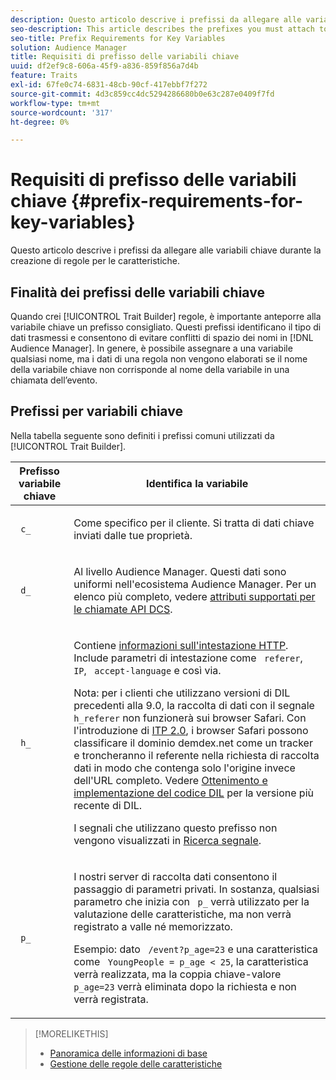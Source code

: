 ```yaml
---
description: Questo articolo descrive i prefissi da allegare alle variabili chiave durante la creazione di regole per le caratteristiche.
seo-description: This article describes the prefixes you must attach to key variables when creating trait rules.
seo-title: Prefix Requirements for Key Variables
solution: Audience Manager
title: Requisiti di prefisso delle variabili chiave
uuid: df2ef9c8-606a-45f9-a836-859f856a7d4b
feature: Traits
exl-id: 67fe0c74-6831-48cb-90cf-417ebbf7f272
source-git-commit: 4d3c859cc4dc5294286680b0e63c287e0409f7fd
workflow-type: tm+mt
source-wordcount: '317'
ht-degree: 0%

---
```


# Requisiti di prefisso delle variabili chiave {#prefix-requirements-for-key-variables}

Questo articolo descrive i prefissi da allegare alle variabili chiave durante la creazione di regole per le caratteristiche.

<!-- r_tb_variable_prefixes.xml -->

## Finalità dei prefissi delle variabili chiave

Quando crei [!UICONTROL Trait Builder] regole, è importante anteporre alla variabile chiave un prefisso consigliato. Questi prefissi identificano il tipo di dati trasmessi e consentono di evitare conflitti di spazio dei nomi in [!DNL Audience Manager]. In genere, è possibile assegnare a una variabile qualsiasi nome, ma i dati di una regola non vengono elaborati se il nome della variabile chiave non corrisponde al nome della variabile in una chiamata dell’evento.

## Prefissi per variabili chiave

Nella tabella seguente sono definiti i prefissi comuni utilizzati da [!UICONTROL Trait Builder].

<table id="table_CFEFA1DBDF904736B6EA2640B7AD26E5"> 
 <thead> 
  <tr> 
   <th colname="col1" class="entry"> Prefisso variabile chiave </th> 
   <th colname="col2" class="entry"> Identifica la variabile </th> 
  </tr>
 </thead>
 <tbody> 
  <tr> 
   <td colname="col1"><code> c_</code> </td> 
   <td colname="col2"> <p>Come specifico per il cliente. Si tratta di dati chiave inviati dalle tue proprietà. </p> </td> 
  </tr> 
  <tr> 
   <td colname="col1"><code> d_</code> </td> 
   <td colname="col2"> <p>Al livello <span class="keyword"> Audience Manager</span>. Questi dati sono uniformi nell'ecosistema <span class="keyword"> Audience Manager</span>. Per un elenco più completo, vedere <a href="../../api/dcs-intro/dcs-api-reference/dcs-keys.md"> attributi supportati per le chiamate API DCS</a>.</p> </td> 
  </tr>
  <tr> 
   <td colname="col1"><code> h_</code> </td> 
   <td colname="col2"> <p>Contiene <a href="https://en.wikipedia.org/wiki/List_of_HTTP_header_fields" scope="external" format="html"> informazioni sull'intestazione HTTP</a>. Include parametri di intestazione come <code> referer</code>,<code> IP</code>, <code> accept-language</code> e così via. </p> <p> <p>Nota: per i clienti che utilizzano versioni di DIL precedenti alla 9.0, la raccolta di dati con il segnale <code> h_referer</code> non funzionerà sui browser Safari. Con l'introduzione di <a href="https://webkit.org/blog/8311/intelligent-tracking-prevention-2-0/" format="https" scope="external"> ITP 2.0</a>, i browser Safari possono classificare il dominio demdex.net come un tracker e troncheranno il referente nella richiesta di raccolta dati in modo che contenga solo l'origine invece dell'URL completo. Vedere <a href="../../dil/dil-overview.md#get-implement-dil-code">Ottenimento e implementazione del codice DIL</a> per la versione più recente di DIL.<p>I segnali che utilizzano questo prefisso non vengono visualizzati in <a href="../data-explorer/data-explorer-signals-search/data-explorer-signals-search.md">Ricerca segnale</a>.</p></p> </p> </td> 
  </tr> 
  <tr> 
   <td colname="col1"><code> p_</code> </td> 
   <td colname="col2"> <p>I nostri <span class="wintitle"> server di raccolta dati</span> consentono il passaggio di parametri privati. In sostanza, qualsiasi parametro che inizia con <code> p_</code> verrà utilizzato per la valutazione delle caratteristiche, ma non verrà registrato a valle né memorizzato. </p> <p>Esempio: dato <code> /event?p_age=23</code> e una caratteristica come <code> YoungPeople = p_age &lt; 25</code>, la caratteristica verrà realizzata, ma la coppia chiave-valore <code> p_age=23</code> verrà eliminata dopo la richiesta e non verrà registrata. </p> </td> 
  </tr> 
 </tbody> 
</table>

>[!MORELIKETHIS]
>
>* [Panoramica delle informazioni di base](../../features/traits/create-onboarded-rule-based-traits.md)
>* [Gestione delle regole delle caratteristiche](../../features/traits/manage-trait-rules.md#managing-trait-rules)
